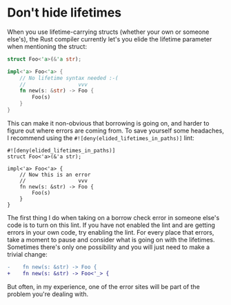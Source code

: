 # Don't hide lifetimes

When you use lifetime-carrying structs (whether your own or someone else's),
the Rust compiler currently let's you elide the lifetime parameter when
mentioning the struct:
```rust
struct Foo<'a>(&'a str);

impl<'a> Foo<'a> {
    // No lifetime syntax needed :-(
    //                 vvv
    fn new(s: &str) -> Foo {
        Foo(s)
    }
}
```
This can make it non-obvious that borrowing is going on, and harder to figure
out where errors are coming from.  To save yourself some headaches, I recommend
using the `#![deny(elided_lifetimes_in_paths)]` lint:
```rust,compile_fail
#![deny(elided_lifetimes_in_paths)]
struct Foo<'a>(&'a str);

impl<'a> Foo<'a> {
    // Now this is an error
    //                 vvv
    fn new(s: &str) -> Foo {
        Foo(s)
    }
}
```
The first thing I do when taking on a borrow check error in someone else's code
is to turn on this lint.  If you have not enabled the lint and are getting errors
in your own code, try enabling the lint.  For every place that errors, take a moment
to pause and consider what is going on with the lifetimes.  Sometimes there's only
one possibility and you will just need to make a trivial change:
```diff
-    fn new(s: &str) -> Foo {
+    fn new(s: &str) -> Foo<'_> {
```
But often, in my experience, one of the error sites will be part of the problem
you're dealing with.  



